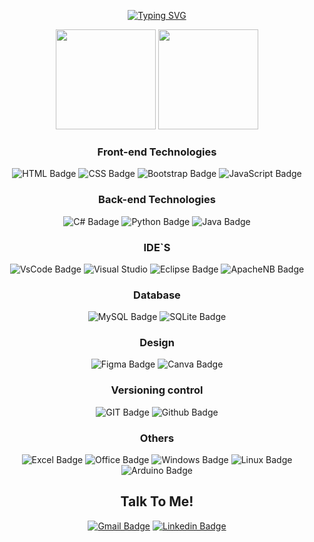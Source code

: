 <p align="center">
    <a href="https://git.io/typing-svg">
    <img src="https://readme-typing-svg.demolab.com?font=Fira+Code&weight=600&size=25&pause=1000&color=ffffff&random=false&width=435&height=40&lines=Ol%C3%A1%2C+eu+sou+Elder+Galvão!+%E2%98%95%F0%9F%92%BB%F0%9F%8C%9" alt="Typing SVG">   
  </a>
</p>
<div align="center">
  
  <img height="160em" src="https://github-readme-stats-sigma-five.vercel.app/api?username=3lder7&show_icons=true&theme=dark&include_all_commits=true&count_private=true"/>
  <img height="160Em" src="https://github-readme-stats-sigma-five.vercel.app/api/top-langs/?username=3lder7&layout=compact&langs_count=16&theme=dark"/>
  
</div>

<div align="center">

  ### Front-end Technologies
  ![HTML Badge](https://img.shields.io/badge/HTML5-E34F26?style=for-the-badge&logo=html5&logoColor=white)
  ![CSS Badge](https://img.shields.io/badge/CSS3-1572B6?style=for-the-badge&logo=css3&logoColor=white)
  ![Bootstrap Badge](https://img.shields.io/badge/Bootstrap-563D7C?style=for-the-badge&logo=bootstrap&logoColor=white)
  ![JavaScript Badge](https://img.shields.io/badge/JavaScript-323330?style=for-the-badge&logo=javascript&logoColor=F7DF1E)
  ### Back-end Technologies
  ![C# Badage](https://img.shields.io/badge/C%23-239120?style=for-the-badge&logo=c-sharp&logoColor=white)
  ![Python Badge](https://img.shields.io/badge/Python-14354C?style=for-the-badge&logo=python&logoColor=white)
  ![Java Badge](https://img.shields.io/badge/Java-ED8B00?style=for-the-badge&logo=openjdk&logoColor=white)
  ### IDE`S
  ![VsCode Badge](https://img.shields.io/badge/Visual_Studio_Code-0078D4?style=for-the-badge&logo=visual%20studio%20code&logoColor=white)
  ![Visual Studio](https://img.shields.io/badge/Visual_Studio-5C2D91?style=for-the-badge&logo=visual%20studio&logoColor=white)
  ![Eclipse Badge](https://img.shields.io/badge/Eclipse-2C2255?style=for-the-badge&logo=eclipse&logoColor=white)
  ![ApacheNB Badge](https://img.shields.io/badge/apache%20netbeans-1B6AC6?style=for-the-badge&logo=apache%20netbeans%20IDE&logoColor=white)

  ### Database
  ![MySQL Badge](https://img.shields.io/badge/MySQL-00000F?style=for-the-badge&logo=mysql&logoColor=white)
  ![SQLite Badge](https://img.shields.io/badge/SQLite-07405E?style=for-the-badge&logo=sqlite&logoColor=white)
  ### Design
  ![Figma Badge](https://img.shields.io/badge/Figma-F24E1E?style=for-the-badge&logo=figma&logoColor=white)
  ![Canva Badge](https://img.shields.io/badge/Canva-%2300C4CC.svg?&style=for-the-badge&logo=Canva&logoColor=white)
  ### Versioning control
  ![GIT Badge](https://img.shields.io/badge/Git-F05032?style=for-the-badge&logo=git&logoColor=white)
  ![Github Badge](https://img.shields.io/badge/GitHub-100000?style=for-the-badge&logo=github&logoColor=white)
  ### Others
  ![Excel Badge](https://img.shields.io/badge/Microsoft_Excel-217346?style=for-the-badge&logo=microsoft-excel&logoColor=white)
  ![Office Badge](https://img.shields.io/badge/Microsoft_Office-D83B01?style=for-the-badge&logo=microsoft-office&logoColor=white)
  ![Windows Badge](https://img.shields.io/badge/Windows-0078D6?style=for-the-badge&logo=windows&logoColor=white)
  ![Linux Badge](https://img.shields.io/badge/Linux-FCC624?style=for-the-badge&logo=linux&logoColor=black)
  ![Arduino Badge](https://img.shields.io/badge/Arduino-00979D?style=for-the-badge&logo=Arduino&logoColor=white)
  ## Talk To Me!
  [![Gmail Badge](https://img.shields.io/badge/Gmail-D14836?style=for-the-badge&logo=gmail&logoColor=white)](mailto:eldergalvao07@gmail.com)
  [![Linkedin Badge](https://img.shields.io/badge/LinkedIn-0077B5?style=for-the-badge&logo=linkedin&logoColor=white)](https://www.linkedin.com/in/elder-galv%C3%A3o/)

  
